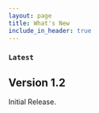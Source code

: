 ```yaml
---
layout: page
title: What's New
include_in_header: true
---
```


### `Latest`

## Version 1.2
Initial Release.
